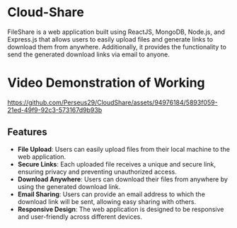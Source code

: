 # Cloud-Share
FileShare is a web application built using ReactJS, MongoDB, Node.js, and Express.js that allows users to easily upload files and generate links to download them from anywhere. Additionally, it provides the functionality to send the generated download links via email to anyone.

# Video Demonstration of Working

https://github.com/Perseus29/CloudShare/assets/94976184/5893f059-21ed-49f9-92c3-573167d9b93b

## Features

- **File Upload**: Users can easily upload files from their local machine to the web application.
- **Secure Links**: Each uploaded file receives a unique and secure link, ensuring privacy and preventing unauthorized access.
- **Download Anywhere**: Users can download their files from anywhere by using the generated download link.
- **Email Sharing**: Users can provide an email address to which the download link will be sent, allowing easy sharing with others.
- **Responsive Design**: The web application is designed to be responsive and user-friendly across different devices.